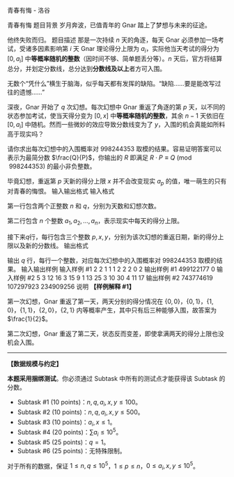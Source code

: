 



青春有悔 - 洛谷














青春有悔
题目背景
岁月奔波，已值青年的 Gnar 踏上了梦想与未来的征途。

他终失败而归。
题目描述
那是一次持续 $n$ 天的角逐，每天 Gnar 必须参加一场考试，受诸多因素影响第 $i$ 天 Gnar 理论得分上限为 $a_i$，实际他当天考试的得分为 $[0, a_i]$ 中**等概率随机的整数**（因时间不够、简单题丢分等）。$n$ 天后，官方将结算总分，并划定分数线，总分达到**分数线及以上**者方可入围。

无数个“凭什么”横生于脑海，似乎每天都有发挥的缺陷。“缺陷……要是能改写过往的遗憾……”

深夜，Gnar 开始了 $q$ 次幻想。每次幻想中 Gnar 重返了角逐的第 $p$ 天，以不同的状态参加考试，使当天得分变为 $[0,x]$ 中**等概率随机的整数**，其余 $n-1$ 天依旧在 $[0,a_i]$ 中随机。然而一些微妙的效应导致分数线变为了 $y$，入围的机会真能如所料高于现实吗？

请你求出每次幻想中的入围概率对 $998244353$ 取模的结果。容易证明答案可以表示为最简分数 $\frac{Q}{P}$，你输出的 $R$ 即满足 $R \cdot P \equiv Q \pmod{998244353}$ 的最小非负整数。

毕竟幻想，重返第 $p$ 天新的得分上限 $x$ 并不会改变现实 $a_p$ 的值，唯一萌生的只有对青春的悔恨。
输入输出格式
输入格式

第一行包含两个正整数 $n$ 和 $q$，分别为天数和幻想次数。

第二行包含 $n$ 个整数 $a_1,a_2, \ldots ,a_n$，表示现实中每天的得分上限。

接下来$q$行，每行包含三个整数 $p,x,y$，分别为该次幻想的重返日期，新的得分上限以及新的分数线。
输出格式

输出 $q$ 行，每行一个整数，对应每次幻想中的入围概率对 $998244353$ 取模的结果。
输入输出样例
输入样例 #1
2 2
1 1
1 2 2
2 0 2
输出样例 #1
499122177
0
输入样例 #2
5 3
12 16 3 15 9
1 13 25
3 10 30
4 11 17
输出样例 #2
743774619
107297923
234909256
说明
**【样例解释 #1】**

第一次幻想，Gnar 重返了第一天，两天分别的得分情况在 $\{0,0\}$，$\{0,1\}$，$\{1,0\}$，$\{1,1\}$，$\{2,0\}$，$\{2,1\}$ 内等概率产生，其中只有后三种能够入围，故答案为 $\frac{1}{2}$。

第二次幻想，Gnar 重返了第二天，状态反而变差，即使拿满两天的得分上限也没机会入围。

----

**【数据规模与约定】**

**本题采用捆绑测试**。你必须通过 Subtask 中所有的测试点才能获得该 Subtask 的分数。

- Subtask #1 (10 points)：$n,q,a_i,x,y \le 100$。
- Subtask #2 (10 points)：$n,q,a_i,x,y \le 500$。
- Subtask #3 (10 points)：$a_i,x \le 1$。
- Subtask #4 (20 points)：$\sum a_i \le 10^5$。
- Subtask #5 (25 points)：$q = 1$。
- Subtask #6 (25 points)：无特殊限制。

对于所有的数据，保证 $1 \le n,q \le 10^5$，$1 \le p \le n$，$0 \le a_i,x,y \le 10^5$。






